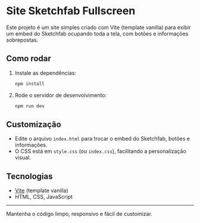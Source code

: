# Site Sketchfab Fullscreen

Este projeto é um site simples criado com Vite (template vanilla) para exibir um embed do Sketchfab ocupando toda a tela, com botões e informações sobrepostas.

## Como rodar

1. Instale as dependências:
   ```sh
   npm install
   ```
2. Rode o servidor de desenvolvimento:
   ```sh
   npm run dev
   ```

## Customização
- Edite o arquivo `index.html` para trocar o embed do Sketchfab, botões e informações.
- O CSS está em `style.css` (ou `index.css`), facilitando a personalização visual.

## Tecnologias
- [Vite](https://vitejs.dev/) (template vanilla)
- HTML, CSS, JavaScript

---

Mantenha o código limpo, responsivo e fácil de customizar.

